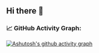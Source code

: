 ## Hi there 👋

### 📈 GitHub Activity Graph:
[![Ashutosh's github activity graph](https://github-readme-activity-graph.vercel.app/graph?username=Garuda-Ya&bg_color=020316&line=e6f7e3&color=e6f7e3&area=true&area_color=ffd738&point=3fd03f)](https://github.com/ashutosh00710/github-readme-activity-graph)

